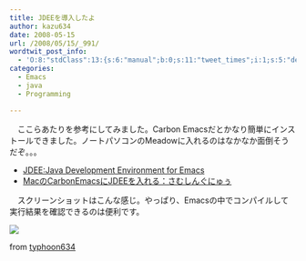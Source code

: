 ```yaml
---
title: JDEEを導入したよ
author: kazu634
date: 2008-05-15
url: /2008/05/15/_991/
wordtwit_post_info:
  - 'O:8:"stdClass":13:{s:6:"manual";b:0;s:11:"tweet_times";i:1;s:5:"delay";i:0;s:7:"enabled";i:1;s:10:"separation";s:2:"60";s:7:"version";s:3:"3.7";s:14:"tweet_template";b:0;s:6:"status";i:2;s:6:"result";a:0:{}s:13:"tweet_counter";i:2;s:13:"tweet_log_ids";a:1:{i:0;i:4013;}s:9:"hash_tags";a:0:{}s:8:"accounts";a:1:{i:0;s:7:"kazu634";}}'
categories:
  - Emacs
  - java
  - Programming

---
```

<div class="section">
<p>
    　ここらあたりを参考にしてみました。Carbon Emacsだとかなり簡単にインストールできました。ノートパソコンのMeadowに入れるのはなかなか面倒そうだぞ。。。
</p>
  
<ul>
<li>
<a href="http://www.02.246.ne.jp/~torutk/jdee/jdee.html" onclick="__gaTracker('send', 'event', 'outbound-article', 'http://www.02.246.ne.jp/~torutk/jdee/jdee.html', 'JDEE:Java Development Environment for Emacs');" target="_blank">JDEE:Java Development Environment for Emacs</a>
</li>
<li>
<a href="http://blog.somethingnew2.com/archives/2007/12/maccarbonemacsj.php" onclick="__gaTracker('send', 'event', 'outbound-article', 'http://blog.somethingnew2.com/archives/2007/12/maccarbonemacsj.php', 'MacのCarbonEmacsにJDEEを入れる：さむしんぐにゅぅ');" target="_blank">MacのCarbonEmacsにJDEEを入れる：さむしんぐにゅぅ</a>
</li>
</ul>
  
<p>
    　スクリーンショットはこんな感じ。やっぱり、Emacsの中でコンパイルして実行結果を確認できるのは便利です。
</p>
  
<p>
<center>
</center>
</p>
  
<p>
<a href="http://flickr.com/photos/7190707@N05/2494184923/" onclick="__gaTracker('send', 'event', 'outbound-article', 'http://flickr.com/photos/7190707@N05/2494184923/', '');" title="JDEE"><img src="http://farm3.static.flickr.com/2175/2494184923_69a2a70b4c_m.jpg" /></a>
</p>
  
<p>
    from <a href="http://flickr.com/people/7190707@N05/" onclick="__gaTracker('send', 'event', 'outbound-article', 'http://flickr.com/people/7190707@N05/', 'typhoon634');">typhoon634</a>
</p></p>
</div>